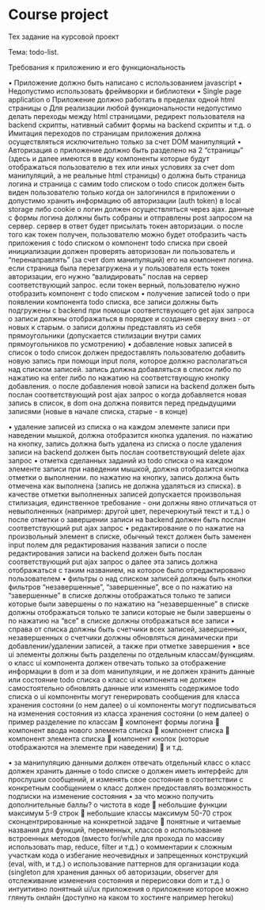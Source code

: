 # Сourse project


Тех задание на курсовой проект

Тема: todo-list.

Требования к приложению и его функциональность

•	Приложение должно быть написано с использованием javascript
•	Недопустимо использовать фреймворки и библиотеки
•	Single page application
  o	Приложение должно работать в пределах одной html страницы
  o	Для реализации любой функциональности недопустимо делать переходы между html страницами, редирект пользователя на backend скрипты, нативный сабмит формы на backend скрипты и т.д.
  o	Имитация переходов по страницам приложения должна осуществляться исключительно только за счет DOM манипуляций
•	Авторизация
  o	приложение должно быть разделено на 2 “страницы” (здесь и далее имеются в виду компоненты которые будут отображаться пользователю в тех или иных условиях за счет dom манипуляций, а не реальные html страницы)
  o	должна быть страница логина и страница с самим todo списком
  o	todo список должен быть виден пользователю только когда он залогинился в приложении
  o	допустимо хранить информацию об авторизации (auth token) в local storage либо cookie
  o	логин должен осуществляться через ajax. данные с формы логина должны быть собраны и отправлены post запросом на сервер. сервер в ответ будет присылать токен авторизации.
  o	после того как токен получен, пользователю можно будет отобразить часть приложения с todo списком
  o	компонент todo списка при своей инициализации должен проверять авторизован ли пользователь и “перенаправлять” (за счет dom манипуляций) его на компонент логина. если страница была перезагружена и у пользователя есть токен авторизации, его нужно “валидировать” послав на сервер соответствующий запрос. если токен верный, пользователю нужно отобразить компонент с todo списком
•	получение записей todo
  o	при появлении компонента todo списка, все записи должны быть подгружены с backend при помощи соответствующего get ajax запроса
  o	записи должны отображаться в порядке и создания сверху вниз - от новых к старым.
  o	записи должны представлять из себя прямоугольники (допускается стилизации внутри самих прямоугольников по усмотрению)
•	добавление новых записей в список
  o	todo список должен предоставлять пользователю добавить новую запись при помощи input поля, которое должно располагаться над списком записей. запись должна добавляться в список либо по нажатию на enter либо по нажатию на соответствующую кнопку добавления.
  o	после добавления новой записи на backend должен быть послан соответствующий post ajax запрос
  o	когда добавляется новая запись в список, в dom она должна появится перед предыдущими записями (новые в начале списка, старые - в конце)


•	удаление записей из списка
  o	на каждом элементе записи при наведении мышкой, должна отобразится кнопка удаления. по нажатию на кнопку, запись должна быть удалена из списка
  o	после удаления записи на backend должен быть послан соответствующий delete ajax запрос
•	отметка сделанных заданий из todo списка
  o	на каждом элементе записи при наведении мышкой, должна отобразится кнопка отметки о выполнении. по нажатию на кнопку, запись должна быть отмечена как выполнена (запись не должна удаляться из списка). в качестве отметки выполненных записей допускается произвольная стилизация, единственное требование - они должны явно отличаться от невыполненных (например: другой цвет, перечеркнутый текст и т.д.)
  o	после отметки о завершении записи на backend должен быть послан соответствующий put ajax запрос
•	редактирование
  o	по нажатие на произвольный элемент в списке, обычный текст должен быть заменен input полем для редактирования названия записи
  o	после редактирования записи на backend должен быть послан соответствующий put ajax запрос
  o	далее эта запись должна отображаться с таким названием, на которое было отредактировано пользователем
•	фильтры
  o	над списком записей должны быть кнопки фильтров “незавершенные”, “завершенные”, все
  o	по нажатию на “завершенные” в списке должны отображаться только те записи которые были завершены 
  o	по нажатию на “незавершенные” в списке должны отображаться только те записи которые не были завершены 
  o	по нажатию на “все” в списке должны отображаться все записи
•	справа от списка должны быть счетчики всех записей, завершенных, незавершенных
  o	счетчики должны обновляться динамически при добавлении/удалении записей, а также при отметке завершения
•	все ui элементы должны быть разделены по отдельным классам/функциям.
  o	класс ui компонента должен отвечать только за отображение информации в dom и за dom манипуляции, и не должен хранить данные или состояние todo списка
  o	класс ui компонента не должен самостоятельно обновлять данные или изменять содержимое todo списка
  o	ui компоненты могут генерировать сообщения для класса хранения состояни (о нем далее)
  o	ui компоненты могут подписываться на изменения состояния из класса хранения состояни (о нем далее)
  o	пример разделение по классам
    	компонент формы логина
    	компонент ввода нового элемента списка
    	компонент списка
    	компонент элемента списка
    	компонент кнопок (которые отображаются на элементе при наведении)
    	и т.д.

•	за манипуляцию данными должен отвечать отдельный класс
  o	класс должен хранить данные о todo списке
  o	должен иметь интерфейс для прослушки сообщений, и изменять свое состояние в соответствии с конкретным сообщением
  o	класс должен предоставлять возможность подписки на изменение состояния
•	за что можно получить дополнительные баллы?
  o	чистота в коде
    	небольшие функции максимум 5-9 строк
    	небольшие классы максимум 50-70 строк сконцентрированные на конкретной задаче
    	понятные и читаемые названия для функций, переменных, классов
  o	использование встроенных методов (вместо for/while для прохода по массиву использовать map, reduce, filter и т.д.)
  o	комментарии к сложным участкам кода
  o	избегание неочевидных и запрещенных конструкций (eval, with, и т.д.)
  o	использование паттернов для организации кода (singleton для хранения данных об авторизации, observer для отслеживание изменения состояния и перерисовки dom и т.д.)
  o	интуитивно понятный ui/ux приложения
  o	приложение которое можно глянуть онлайн (доступно на каком то хостинге например heroku)

